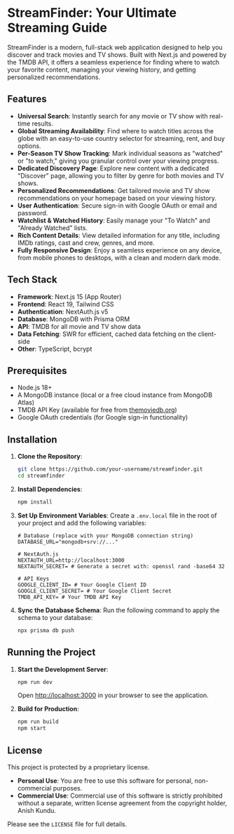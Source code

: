 # StreamFinder: Your Ultimate Streaming Guide

StreamFinder is a modern, full-stack web application designed to help you discover and track movies and TV shows. Built with Next.js and powered by the TMDB API, it offers a seamless experience for finding where to watch your favorite content, managing your viewing history, and getting personalized recommendations.

## Features

  * **Universal Search**: Instantly search for any movie or TV show with real-time results.
  * **Global Streaming Availability**: Find where to watch titles across the globe with an easy-to-use country selector for streaming, rent, and buy options.
  * **Per-Season TV Show Tracking**: Mark individual seasons as "watched" or "to watch," giving you granular control over your viewing progress.
  * **Dedicated Discovery Page**: Explore new content with a dedicated "Discover" page, allowing you to filter by genre for both movies and TV shows.
  * **Personalized Recommendations**: Get tailored movie and TV show recommendations on your homepage based on your viewing history.
  * **User Authentication**: Secure sign-in with Google OAuth or email and password.
  * **Watchlist & Watched History**: Easily manage your "To Watch" and "Already Watched" lists.
  * **Rich Content Details**: View detailed information for any title, including IMDb ratings, cast and crew, genres, and more.
  * **Fully Responsive Design**: Enjoy a seamless experience on any device, from mobile phones to desktops, with a clean and modern dark mode.

## Tech Stack

  * **Framework**: Next.js 15 (App Router)
  * **Frontend**: React 19, Tailwind CSS
  * **Authentication**: NextAuth.js v5
  * **Database**: MongoDB with Prisma ORM
  * **API**: TMDB for all movie and TV show data
  * **Data Fetching**: SWR for efficient, cached data fetching on the client-side
  * **Other**: TypeScript, bcrypt

## Prerequisites

  * Node.js 18+
  * A MongoDB instance (local or a free cloud instance from MongoDB Atlas)
  * TMDB API Key (available for free from [themoviedb.org](https://www.themoviedb.org/))
  * Google OAuth credentials (for Google sign-in functionality)

## Installation

1.  **Clone the Repository**:

    ```bash
    git clone https://github.com/your-username/streamfinder.git
    cd streamfinder
    ```

2.  **Install Dependencies**:

    ```bash
    npm install
    ```

3.  **Set Up Environment Variables**:
    Create a `.env.local` file in the root of your project and add the following variables:

    ```
    # Database (replace with your MongoDB connection string)
    DATABASE_URL="mongodb+srv://..."

    # NextAuth.js
    NEXTAUTH_URL=http://localhost:3000
    NEXTAUTH_SECRET= # Generate a secret with: openssl rand -base64 32

    # API Keys
    GOOGLE_CLIENT_ID= # Your Google Client ID
    GOOGLE_CLIENT_SECRET= # Your Google Client Secret
    TMDB_API_KEY= # Your TMDB API Key
    ```

4.  **Sync the Database Schema**:
    Run the following command to apply the schema to your database:

    ```bash
    npx prisma db push
    ```

## Running the Project

1.  **Start the Development Server**:

    ```bash
    npm run dev
    ```

    Open [http://localhost:3000](https://www.google.com/search?q=http://localhost:3000) in your browser to see the application.

2.  **Build for Production**:

    ```bash
    npm run build
    npm start
    ```

## License

This project is protected by a proprietary license.

  * **Personal Use**: You are free to use this software for personal, non-commercial purposes.
  * **Commercial Use**: Commercial use of this software is strictly prohibited without a separate, written license agreement from the copyright holder, Anish Kundu.

Please see the `LICENSE` file for full details.